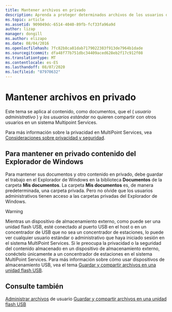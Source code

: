 ```yaml
---
title: Mantener archivos en privado
description: Aprenda a proteger determinados archivos de los usuarios de Multipoint Services
ms.topic: article
ms.assetid: 909049dc-6514-4040-89fb-fcf33fa96a9d
author: lizap
manager: dongill
ms.author: elizapo
ms.date: 08/04/2016
ms.openlocfilehash: 7fc82b8ca81dab7179022383f913de7964b1dade
ms.sourcegitcommit: dfa48f77b751dbc34409aced628eb2f17c912f08
ms.translationtype: MT
ms.contentlocale: es-ES
ms.lasthandoff: 08/07/2020
ms.locfileid: "87970632"
---
```

# <a name="keep-files-private"></a>Mantener archivos en privado
Este tema se aplica al contenido, como documentos, que el \( *usuario administrativo* \) y *los usuarios estándar* no quieren compartir con otros usuarios en un sistema Multipoint Services.

Para más información sobre la privacidad en MultiPoint Services, vea [Consideraciones sobre privacidad y seguridad](Privacy-and-Security-Considerations.md).

## <a name="to-keep-content-private-in-windows-explorer"></a>Para mantener en privado contenido del Explorador de Windows

Para mantener sus documentos y otro contenido en privado, debe guardar el trabajo en el Explorador de Windows en la biblioteca **Documentos** de la carpeta **Mis documentos**. La carpeta **Mis documentos** es, de manera predeterminada, una carpeta privada. Pero no olvide que los usuarios administrativos tienen acceso a las carpetas privadas del Explorador de Windows.

> [!WARNING]
> Mientras un dispositivo de almacenamiento externo, como puede ser una unidad flash USB, esté conectado al puerto USB en el host o en un concentrador de USB que no sea un concentrador de estaciones, lo puede ver cualquier usuario estándar o administrativo que haya iniciado sesión en el sistema MultiPoint Services. Si le preocupa la privacidad o la seguridad del contenido almacenado en un dispositivo de almacenamiento externo, conéctelo únicamente a un concentrador de estaciones en el sistema MultiPoint Services. Para más información sobre cómo usar dispositivos de almacenamiento USB, vea el tema [Guardar y compartir archivos en una unidad flash USB](Save-and-Share-Files-on-a-USB-Flash-Drive.md).

## <a name="see-also"></a>Consulte también
[Administrar archivos](Manage-User-Files.md) 
 de usuario [Guardar y compartir archivos en una unidad flash USB](Save-and-Share-Files-on-a-USB-Flash-Drive.md)